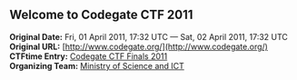 
## Welcome to Codegate CTF 2011

**Original Date:** Fri, 01 April 2011, 17:32 UTC — Sat, 02 April 2011, 17:32 UTC<br>
**Original URL:** [http://www.codegate.org/](http://www.codegate.org/)<br>
**CTFtime Entry:** [Codegate CTF Finals 2011](https://ctftime.org/event/20/)<br>
**Organizing Team:** [Ministry of Science and ICT](https://www.codegate.org/sub/introduce#:~:text=Event%20name,AI%20and%20Cybersecurity)
<!-- [Official Website](http://www.codegate.org/) -->
